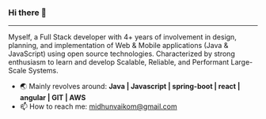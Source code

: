 ### Hi there 👋
------------------------------------------------------------
Myself, a Full Stack developer with 4+ years of involvement in design, planning, and implementation of Web & Mobile applications (Java & JavaScript) using open source technologies. Characterized by strong enthusiasm to learn and develop Scalable, Reliable, and Performant Large-Scale Systems.

- 🌏 Mainly revolves around:  **Java | Javascript | spring-boot | react | angular | GIT | AWS**
- 📫 How to reach me: [midhunvaikom@gmail.com](mailto:midhunvaikom@gmail.com)
<!--
**midhunmohan/midhunmohan** is a ✨ _special_ ✨ repository because its `README.md` (this file) appears on your GitHub profile.

Here are some ideas to get you started:

- 🔭 I’m currently working on ...
- 🌱 I’m currently learning ...
- 👯 I’m looking to collaborate on ...
- 🤔 I’m looking for help with ...
- 💬 Ask me about ...
- 📫 How to reach me: ...
- 😄 Pronouns: ...
- ⚡ Fun fact: ...
-->

